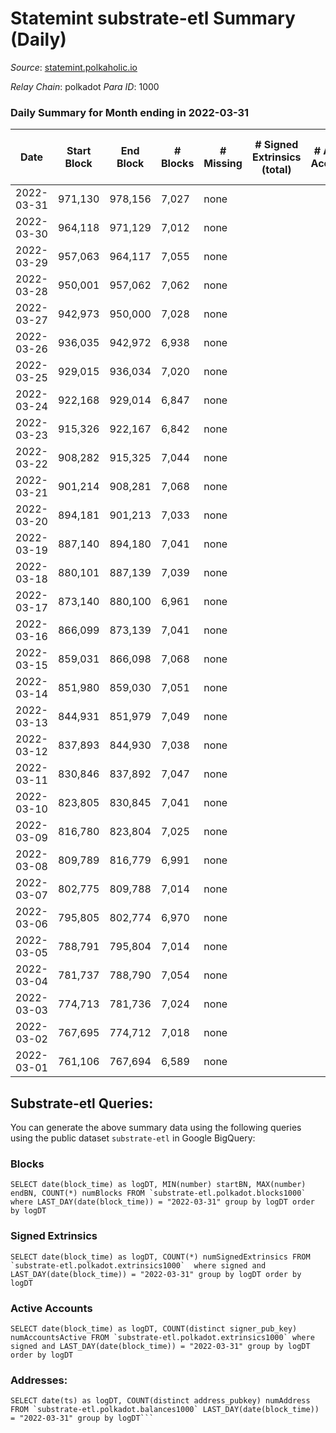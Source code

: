 # Statemint substrate-etl Summary (Daily)

_Source_: [statemint.polkaholic.io](https://statemint.polkaholic.io)

*Relay Chain*: polkadot
*Para ID*: 1000



### Daily Summary for Month ending in 2022-03-31


| Date | Start Block | End Block | # Blocks | # Missing | # Signed Extrinsics (total) | # Active Accounts | # Addresses with Balances | # Events | # Transfers | # XCM Transfers In | # XCM Transfers Out |
| ---- | ----------- | --------- | -------- | --------- | --------------------------- | ----------------- | ------------------------- | -------- | ----------- | ------------------ | ------------------- |
| 2022-03-31 | 971,130 | 978,156 | 7,027 | none  |  |  |  | 14,058 |   |   |   |
| 2022-03-30 | 964,118 | 971,129 | 7,012 | none  |  |  |  | 14,028 |   |   |   |
| 2022-03-29 | 957,063 | 964,117 | 7,055 | none  |  |  |  | 14,114 |   |   |   |
| 2022-03-28 | 950,001 | 957,062 | 7,062 | none  |  |  |  | 14,128 |   |   |   |
| 2022-03-27 | 942,973 | 950,000 | 7,028 | none  |  |  |  | 14,060 |   |   |   |
| 2022-03-26 | 936,035 | 942,972 | 6,938 | none  |  |  |  | 13,879 |   |   |   |
| 2022-03-25 | 929,015 | 936,034 | 7,020 | none  |  |  |  | 14,044 |   |   |   |
| 2022-03-24 | 922,168 | 929,014 | 6,847 | none  |  |  |  | 13,698 |   |   |   |
| 2022-03-23 | 915,326 | 922,167 | 6,842 | none  |  |  |  | 13,688 |   |   |   |
| 2022-03-22 | 908,282 | 915,325 | 7,044 | none  |  |  |  | 14,092 |   |   |   |
| 2022-03-21 | 901,214 | 908,281 | 7,068 | none  |  |  |  | 14,140 |   |   |   |
| 2022-03-20 | 894,181 | 901,213 | 7,033 | none  |  |  |  | 14,070 |   |   |   |
| 2022-03-19 | 887,140 | 894,180 | 7,041 | none  |  |  |  | 14,086 |   |   |   |
| 2022-03-18 | 880,101 | 887,139 | 7,039 | none  |  |  |  | 14,082 |   |   |   |
| 2022-03-17 | 873,140 | 880,100 | 6,961 | none  |  |  |  | 13,925 |   |   |   |
| 2022-03-16 | 866,099 | 873,139 | 7,041 | none  |  |  |  | 14,086 |   |   |   |
| 2022-03-15 | 859,031 | 866,098 | 7,068 | none  |  |  |  | 14,140 |   |   |   |
| 2022-03-14 | 851,980 | 859,030 | 7,051 | none  |  |  |  | 14,106 |   |   |   |
| 2022-03-13 | 844,931 | 851,979 | 7,049 | none  |  |  |  | 14,102 |   |   |   |
| 2022-03-12 | 837,893 | 844,930 | 7,038 | none  |  |  |  | 14,080 |   |   |   |
| 2022-03-11 | 830,846 | 837,892 | 7,047 | none  |  |  |  | 14,098 |   |   |   |
| 2022-03-10 | 823,805 | 830,845 | 7,041 | none  |  |  |  | 14,086 |   |   |   |
| 2022-03-09 | 816,780 | 823,804 | 7,025 | none  |  |  |  | 14,054 |   |   |   |
| 2022-03-08 | 809,789 | 816,779 | 6,991 | none  |  |  |  | 13,986 |   |   |   |
| 2022-03-07 | 802,775 | 809,788 | 7,014 | none  |  |  |  | 14,032 |   |   |   |
| 2022-03-06 | 795,805 | 802,774 | 6,970 | none  |  |  |  | 13,943 |   |   |   |
| 2022-03-05 | 788,791 | 795,804 | 7,014 | none  |  |  |  | 14,032 |   |   |   |
| 2022-03-04 | 781,737 | 788,790 | 7,054 | none  |  |  |  | 14,119 |   |   |   |
| 2022-03-03 | 774,713 | 781,736 | 7,024 | none  |  |  |  | 14,052 |   |   |   |
| 2022-03-02 | 767,695 | 774,712 | 7,018 | none  |  |  |  | 14,040 |   |   |   |
| 2022-03-01 | 761,106 | 767,694 | 6,589 | none  |  |  |  | 13,182 |   |   |   |

## Substrate-etl Queries:
You can generate the above summary data using the following queries using the public dataset `substrate-etl` in Google BigQuery:


### Blocks
```
SELECT date(block_time) as logDT, MIN(number) startBN, MAX(number) endBN, COUNT(*) numBlocks FROM `substrate-etl.polkadot.blocks1000`  where LAST_DAY(date(block_time)) = "2022-03-31" group by logDT order by logDT
```


### Signed Extrinsics
```
SELECT date(block_time) as logDT, COUNT(*) numSignedExtrinsics FROM `substrate-etl.polkadot.extrinsics1000`  where signed and LAST_DAY(date(block_time)) = "2022-03-31" group by logDT order by logDT
```


### Active Accounts
```
SELECT date(block_time) as logDT, COUNT(distinct signer_pub_key) numAccountsActive FROM `substrate-etl.polkadot.extrinsics1000` where signed and LAST_DAY(date(block_time)) = "2022-03-31" group by logDT order by logDT
```


### Addresses:
```
SELECT date(ts) as logDT, COUNT(distinct address_pubkey) numAddress FROM `substrate-etl.polkadot.balances1000` LAST_DAY(date(block_time)) = "2022-03-31" group by logDT```

